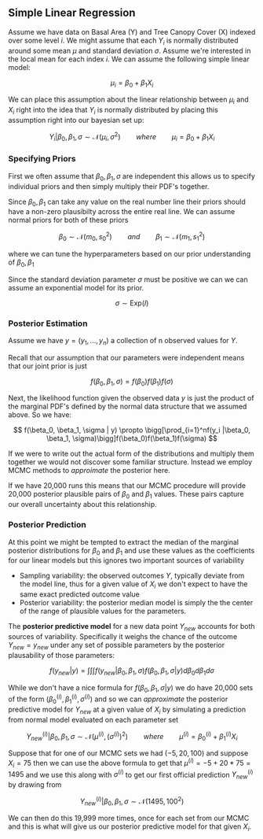 ## Simple Linear Regression

Assume we have data on Basal Area (Y) and Tree Canopy Cover (X) indexed over some level $i$. We might assume that each $Y_i$ is normally distributed around some mean $\mu$ and standard deviation $\sigma$. Assume we're interested in the local mean for each index $i$. We can assume the following simple linear model:

$$
\mu_i = \beta_0 + \beta_1 X_i
$$

We can place this assumption about the linear relationship between $\mu_i$ and $X_i$ right into the idea that $Y_i$ is normally distributed by placing this assumption right into our bayesian set up:

$$
Y_i | \beta_0, \beta_1, \sigma \sim \mathcal{N}(\mu_i, \sigma^2) \qquad where \qquad \mu_i = \beta_0 + \beta_1 X_i
$$

### Specifying Priors

First we often assume that $\beta_0, \beta_1, \sigma$ are independent this allows us to specify individual priors and then simply multiply their PDF's together.

Since $\beta_0, \beta_1$ can take any value on the real number line their priors should have a non-zero plausibilty across the entire real line. We can assume normal priors for both of these priors

$$
\beta_0 \sim \mathcal{N}(m_0,s_0^2) \qquad and \qquad \beta_1 \sim \mathcal{N}(m_1, s_1^2)
$$

where we can tune the hyperparameters based on our prior understanding of $\beta_0, \beta_1$

Since the standard deviation parameter $\sigma$ must be positive we can we can assume an exponential model for its prior.

$$
\sigma \sim \text{Exp}(l)
$$

### Posterior Estimation

Assume we have $y = (y_1, ..., y_n)$ a collection of n observed values for $Y$.

Recall that our assumption that our parameters were independent means that our joint prior is just

$$
f(\beta_0, \beta_1, \sigma) = f(\beta_0)f(\beta_1)f(\sigma)
$$

Next, the likelihood function given the observed data $y$ is just the product of the marginal PDF's defined by the normal data structure that we assumed above. So we have:

$$
f(\beta_0, \beta_1, \sigma | y) \propto \bigg[\prod_{i=1}^nf(y_i |\beta_0, \beta_1, \sigma)\bigg]f(\beta_0)f(\beta_1)f(\sigma)
$$

If we were to write out the actual form of the distributions and multiply them together we would not discover some familiar structure. Instead we employ MCMC methods to *approimate* the posterior here.

If we have 20,000 runs this means that our MCMC procedure will provide 20,000 posterior plausible pairs of $\beta_0$ and $\beta_1$ values. These pairs capture our overall uncertainty about this relationship.

### Posterior Prediction

At this point we might be tempted to extract the median of the marginal posterior distributions for $\beta_0$ and $\beta_1$ and use these values as the coefficients for our linear models but this ignores two important sources of variability
- Sampling variability: the observed outcomes $Y$, typically deviate from the model line, thus for a given value of $X_i$ we don't expect to have the same exact predicted outcome value
- Posterior variability: the posterior median model is simply the the center of the range of plausible values for the parameters.

The **posterior predictive model** for a new data point $Y_{new}$ accounts for both sources of variability. Specifically it weighs the chance of the outcome $Y_{new} = y_{new}$ under any set of possible parameters by the posterior plausability of those parameters:

$$
f(y_{new} | y) = \int \int \int f(y_{new}| \beta_0, \beta_1, \sigma)f(\beta_0, \beta_1, \sigma | y) d\beta_0 d\beta_1 d\sigma
$$


While we don't have a nice formula for $f(\beta_0, \beta_1, \sigma | y)$ we do have 20,000 sets of the form $(\beta_0^{(i)}, \beta_1^{(i)}, \sigma^{(i)})$ and so we can *approximate* the posterior predictive model for $Y_{new}$ at a given value of $X_i$ by simulating a prediction from normal model evaluated on each parameter set

$$
Y_{new}^{(i)} | \beta_0, \beta_1, \sigma \sim \mathcal{N}(\mu^{(i)}, (\sigma^{(i)})^2) \qquad where \qquad \mu^{(i)} = \beta_0^{(i)} + \beta_1^{(i)}X_i
$$

Suppose that for one of our MCMC sets we had $(-5, 20, 100)$ and suppose $X_i = 75$ then we can use the above formula to get that $\mu^{(i)} = -5 + 20*75 = 1495$ and we use this along with $\sigma^{(i)}$ to get our first official prediction $Y_{new}^{(i)}$ by drawing from

$$
Y_{new}^{(i)} | \beta_0, \beta_1, \sigma \sim \mathcal{N}(1495, 100^2)
$$

We can then do this 19,999 more times, once for each set from our MCMC and this is what will give us our posterior predictive model for that given $X_i$.





